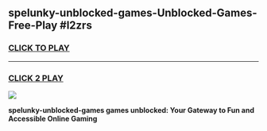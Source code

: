 
## spelunky-unblocked-games-Unblocked-Games-Free-Play #l2zrs
<h3>
<a href="https://us.freeplayer.one?title=spelunky-unblocked-games&ref=9M">CLICK TO PLAY</a></h3>
<hr>

<h3>
<a href="https://us.freeplayer.one?title=spelunky-unblocked-games&ref=9M">CLICK 2 PLAY</a>
  
</h3>

<a href="https://us.freeplayer.one?title=spelunky-unblocked-games&ref=9M"><img src="https://clearcache.store/games.png"></a>


**spelunky-unblocked-games games unblocked: Your Gateway to Fun and Accessible Online Gaming**
